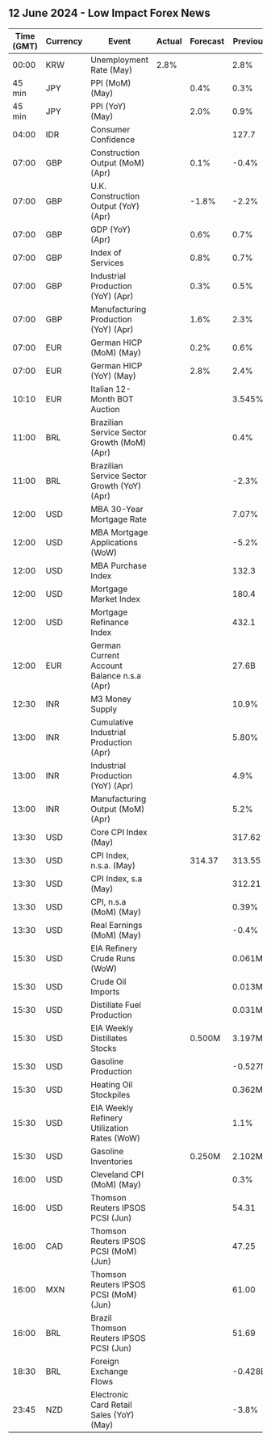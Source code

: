 ## 12 June 2024 - Low Impact Forex News

| Time (GMT) | Currency | Event | Actual | Forecast | Previous |
|------|----------|-------|--------|----------|----------|
| 00:00 | KRW | Unemployment Rate (May) | 2.8% |  | 2.8% |
| 45 min | JPY | PPI (MoM) (May) |  | 0.4% | 0.3% |
| 45 min | JPY | PPI (YoY) (May) |  | 2.0% | 0.9% |
| 04:00 | IDR | Consumer Confidence |  |  | 127.7 |
| 07:00 | GBP | Construction Output (MoM) (Apr) |  | 0.1% | -0.4% |
| 07:00 | GBP | U.K. Construction Output (YoY) (Apr) |  | -1.8% | -2.2% |
| 07:00 | GBP | GDP (YoY) (Apr) |  | 0.6% | 0.7% |
| 07:00 | GBP | Index of Services |  | 0.8% | 0.7% |
| 07:00 | GBP | Industrial Production (YoY) (Apr) |  | 0.3% | 0.5% |
| 07:00 | GBP | Manufacturing Production (YoY) (Apr) |  | 1.6% | 2.3% |
| 07:00 | EUR | German HICP (MoM) (May) |  | 0.2% | 0.6% |
| 07:00 | EUR | German HICP (YoY) (May) |  | 2.8% | 2.4% |
| 10:10 | EUR | Italian 12-Month BOT Auction |  |  | 3.545% |
| 11:00 | BRL | Brazilian Service Sector Growth (MoM) (Apr) |  |  | 0.4% |
| 11:00 | BRL | Brazilian Service Sector Growth (YoY) (Apr) |  |  | -2.3% |
| 12:00 | USD | MBA 30-Year Mortgage Rate |  |  | 7.07% |
| 12:00 | USD | MBA Mortgage Applications (WoW) |  |  | -5.2% |
| 12:00 | USD | MBA Purchase Index |  |  | 132.3 |
| 12:00 | USD | Mortgage Market Index |  |  | 180.4 |
| 12:00 | USD | Mortgage Refinance Index |  |  | 432.1 |
| 12:00 | EUR | German Current Account Balance n.s.a (Apr) |  |  | 27.6B |
| 12:30 | INR | M3 Money Supply |  |  | 10.9% |
| 13:00 | INR | Cumulative Industrial Production (Apr) |  |  | 5.80% |
| 13:00 | INR | Industrial Production (YoY) (Apr) |  |  | 4.9% |
| 13:00 | INR | Manufacturing Output (MoM) (Apr) |  |  | 5.2% |
| 13:30 | USD | Core CPI Index (May) |  |  | 317.62 |
| 13:30 | USD | CPI Index, n.s.a. (May) |  | 314.37 | 313.55 |
| 13:30 | USD | CPI Index, s.a (May) |  |  | 312.21 |
| 13:30 | USD | CPI, n.s.a (MoM) (May) |  |  | 0.39% |
| 13:30 | USD | Real Earnings (MoM) (May) |  |  | -0.4% |
| 15:30 | USD | EIA Refinery Crude Runs (WoW) |  |  | 0.061M |
| 15:30 | USD | Crude Oil Imports |  |  | 0.013M |
| 15:30 | USD | Distillate Fuel Production |  |  | 0.031M |
| 15:30 | USD | EIA Weekly Distillates Stocks |  | 0.500M | 3.197M |
| 15:30 | USD | Gasoline Production |  |  | -0.527M |
| 15:30 | USD | Heating Oil Stockpiles |  |  | 0.362M |
| 15:30 | USD | EIA Weekly Refinery Utilization Rates (WoW) |  |  | 1.1% |
| 15:30 | USD | Gasoline Inventories |  | 0.250M | 2.102M |
| 16:00 | USD | Cleveland CPI (MoM) (May) |  |  | 0.3% |
| 16:00 | USD | Thomson Reuters IPSOS PCSI (Jun) |  |  | 54.31 |
| 16:00 | CAD | Thomson Reuters IPSOS PCSI (MoM) (Jun) |  |  | 47.25 |
| 16:00 | MXN | Thomson Reuters IPSOS PCSI (MoM) (Jun) |  |  | 61.00 |
| 16:00 | BRL | Brazil Thomson Reuters IPSOS PCSI (Jun) |  |  | 51.69 |
| 18:30 | BRL | Foreign Exchange Flows |  |  | -0.428B |
| 23:45 | NZD | Electronic Card Retail Sales (YoY) (May) |  |  | -3.8% |
